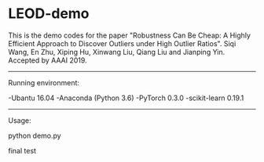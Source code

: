 # LEOD-demo
This is the demo codes for the paper "Robustness Can Be Cheap: A Highly Efficient Approach to Discover Outliers under High Outlier Ratios". Siqi Wang, En Zhu, Xiping Hu, Xinwang Liu, Qiang Liu and Jianping Yin. Accepted by AAAI 2019.

---------------------------------------------------
Running environment:

-Ubantu 16.04
-Anaconda (Python 3.6)
-PyTorch 0.3.0
-scikit-learn 0.19.1

---------------------------------------------------
Usage:

python demo.py

final test
